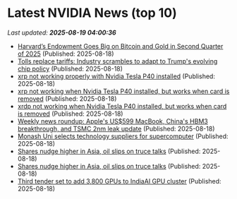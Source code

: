 # Latest NVIDIA News (top 10)
_Last updated: **2025-08-19 04:00:36**_

- [Harvard’s Endowment Goes Big on Bitcoin and Gold in Second Quarter of 2025](https://freerepublic.com/focus/f-chat/4335173/posts) (Published: 2025-08-18)
- [Tolls replace tariffs: Industry scrambles to adapt to Trump's evolving chip policy](https://www.digitimes.com/news/a20250818PD212/government-policy-revenue-nvidia-amd.html) (Published: 2025-08-18)
- [xrp not working properly with Nvidia Tesla P40 installed](https://askubuntu.com/questions/1554646/xrp-not-working-properly-with-nvidia-tesla-p40-installed) (Published: 2025-08-18)
- [xrp not working when Nvidia Tesla P40 installed, but works when card is removed](https://askubuntu.com/questions/1554646/xrp-not-working-when-nvidia-tesla-p40-installed-but-works-when-card-is-removed) (Published: 2025-08-18)
- [xrdp not working when Nvidia Tesla P40 installed, but works when card is removed](https://askubuntu.com/questions/1554646/xrdp-not-working-when-nvidia-tesla-p40-installed-but-works-when-card-is-removed) (Published: 2025-08-18)
- [Weekly news roundup: Apple's US$599 MacBook, China's HBM3 breakthrough, and TSMC 2nm leak update](https://www.digitimes.com/news/a20250818VL203/digitimes-asia-weekly-news-roundup-apple-macbook-tsmc-2025.html) (Published: 2025-08-18)
- [Monash Uni selects technology suppliers for supercomputer](https://www.itnews.com.au/news/monash-uni-selects-technology-suppliers-for-supercomputer-619650) (Published: 2025-08-18)
- [Shares nudge higher in Asia, oil slips on truce talks](https://economictimes.indiatimes.com/markets/stocks/news/shares-nudge-higher-in-asia-oil-slips-on-truce-talks/articleshow/123352869.cms) (Published: 2025-08-18)
- [Shares nudge higher in Asia, oil slips on truce talks](https://www.channelnewsasia.com/business/shares-nudge-higher-in-asia-oil-slips-truce-talks-5299466) (Published: 2025-08-18)
- [Third tender set to add 3,800 GPUs to IndiaAI GPU cluster](https://economictimes.indiatimes.com/tech/artificial-intelligence/third-tender-set-to-add-3800-gpus-to-indiaai-gpu-cluster/articleshow/123348859.cms) (Published: 2025-08-18)
